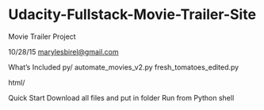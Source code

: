 # Udacity-Fullstack-Movie-Trailer-Site
Movie Trailer Project

10/28/15
marylesbirel@gmail.com

What’s Included
py/
	automate_movies_v2.py 
	fresh_tomatoes_edited.py

html/

Quick Start
Download all files and put in folder
Run from Python shell
